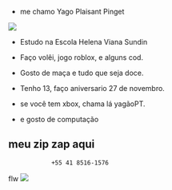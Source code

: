 - me chamo Yago Plaisant Pinget

![](https://media.tenor.com/K8ZVe5rP-m0AAAAd/deafult-dance-sans.gif)

- Estudo na Escola Helena Viana Sundin

- Faço volêi, jogo roblox, e alguns cod.

- Gosto de maça e tudo que seja doce.

- Tenho 13, faço aniversario 27 de novembro.

- se você tem xbox, chama lá yagãoPT.

- e gosto de computação

## meu zip zap aqui 
                +55 41 8516-1576

flw
![](https://media.tenor.com/_kBRjEAGYHYAAAAC/thumbs-up-approve.gif)
